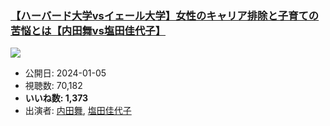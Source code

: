 ### [【ハーバード大学vsイェール大学】女性のキャリア排除と子育ての苦悩とは【内田舞vs塩田佳代子】](https://www.youtube.com/watch?v=h7RxDMEWBKk)
[![](https://img.youtube.com/vi/h7RxDMEWBKk/sddefault.jpg)](https://www.youtube.com/watch?v=h7RxDMEWBKk)
-   公開日: 2024-01-05
-   視聴数: 70,182
-   **いいね数: 1,373**
-   出演者: [内田舞](/rehacq_fan/people/内田舞 "wikilink"), [塩田佳代子](/rehacq_fan/people/塩田佳代子 "wikilink")
